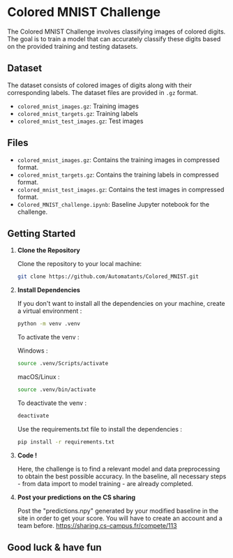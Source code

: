 # Colored MNIST Challenge

The Colored MNIST Challenge involves classifying images of colored digits. The goal is to train a model that can accurately classify these digits based on the provided training and testing datasets.

## Dataset

The dataset consists of colored images of digits along with their corresponding labels. The dataset files are provided in `.gz` format.

- `colored_mnist_images.gz`: Training images
- `colored_mnist_targets.gz`: Training labels
- `colored_mnist_test_images.gz`: Test images

## Files

- `colored_mnist_images.gz`: Contains the training images in compressed format.
- `colored_mnist_targets.gz`: Contains the training labels in compressed format.
- `colored_mnist_test_images.gz`: Contains the test images in compressed format.
- `Colored_MNIST_challenge.ipynb`: Baseline Jupyter notebook for the challenge.

## Getting Started

1. **Clone the Repository**

   Clone the repository to your local machine:

   ```bash
   git clone https://github.com/Automatants/Colored_MNIST.git
   ```

2. **Install Dependencies**

    If you don't want to install all the dependencies on your machine, create a virtual environment :

    ```bash
    python -m venv .venv
    ```

    To activate the venv : 

    Windows :
    ```bash
    source .venv/Scripts/activate
    ```
    
    macOS/Linux :
    ```bash
    source .venv/bin/activate
    ```

    To deactivate the venv :

    ```bash
    deactivate
    ```

    Use the requirements.txt file to install the dependencies :

    ```bash
    pip install -r requirements.txt
    ```

3. **Code !**

   Here, the challenge is to find a relevant model and data preprocessing to obtain the best possible accuracy.
   In the baseline, all necessary steps - from data import to model training - are already completed.

4. **Post your predictions on the CS sharing**

   Post the "predictions.npy" generated by your modified baseline in the site in order to get your score. You will have to create an account and a team before. 
https://sharing.cs-campus.fr/compete/113

## Good luck & have fun


